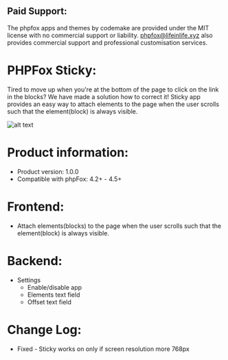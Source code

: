 <h2>Paid Support:</h2>       
<p>The phpfox apps and themes by codemake are provided under the MIT license with no commercial support or liability. 
<a href="mailto:phpfox@lifeinlife.xyz">phpfox@lifeinlife.xyz</a> also provides commercial support and professional customisation services.</p>

<h1>PHPFox Sticky:</h1>
<p>Tired to move up when you're at the bottom of the page to click on the link in the blocks? We have made a solution how to correct it! Sticky app provides an easy way to attach elements to the page when the user scrolls such that the element(block) is always visible.   </p>


![alt text](https://d2h79mkp7etn4r.cloudfront.net/screenshots/2016/11/970602f398f76407d7889bade80956f6.png)

<h1>Product information:</h1>
<ul>
<li>Product version: 1.0.0</li>
<li>Compatible with phpFox: 4.2+ - 4.5+         </li>
</ul>
<h1>Frontend:</h1>
<ul>
<li>Attach elements(blocks) to the page when the user scrolls such that the element(block) is always visible.</li>
</ul>
<h1>Backend:</h1>
<ul>
<li>Settings
<ul>
<li>Enable/disable app   </li>
<li>Elements text field   </li>
<li>Offset text field</li>
</ul></li>
</ul>
<h1>Change Log:</h1>
<ul>
<li>Fixed - Sticky works on only if screen resolution more 768px  </li>
</ul>
